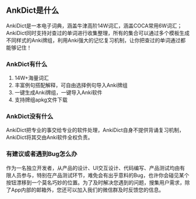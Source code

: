 
## AnkDict是什么

AnkiDict是一本电子词典，涵盖牛津高阶14W词汇，涵盖COCA常用6W词汇；AnkiDict同时支持对查过的单词进行收集整理，所有的集合可以通过多个模板生成不同样式的Anki牌组，利用Anki强大的记忆复习机制，让你把查过的单词通过都能够记住！

### AnkDict有什么

1. 14W+海量词汇
2. 丰富例句搭配解释，可自由选择例句导入Anki牌组
3. 一键生成Anki牌组，一键导入Anki软件
4. 支持牌组apkg文件下载

### AnkDict没有什么

AnkiDict把专业的事交给专业的软件处理，AnkiDict自身不提供背诵复习机制，AnkiDict将其交由Anki软件全权负责。

### 有建议或者遇到Bug怎么办

作为一名独立开发者，从产品的设计、UI交互设计、代码编写、产品测试均由有限人员参与，特别在产品测试环节，难免会有出乎意料的Bug，也许你会碰见某个按钮漂移到一个莫名巧妙的位置。为了及时解决您遇到的问题，搜集用户需求，除了App内部的邮箱外，您还可以加入我们的微信群及时反馈您的信息。
